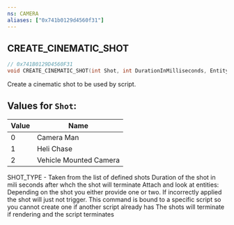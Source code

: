 ```yaml
---
ns: CAMERA
aliases: ["0x741b0129d4560f31"]
---
```

## CREATE_CINEMATIC_SHOT

```c
// 0x741B0129D4560F31
void CREATE_CINEMATIC_SHOT(int Shot, int DurationInMilliseconds, Entity entity, Entity entity);
```

Create a cinematic shot to be used by script.

## Values for `Shot`:
| Value | Name |
| --- | --- |
| 0 | Camera Man |
| 1 | Heli Chase |
| 2 | Vehicle Mounted Camera |


SHOT_TYPE - Taken from the list of defined shots Duration of the shot in mili seconds after whch the shot will terminate Attach and look at entities: Depending on the shot you either provide one or two. If incorrectly applied the shot will just not trigger. This command is bound to a specific script so you cannot create one if another script already has The shots will terminate if rendering and the script terminates

